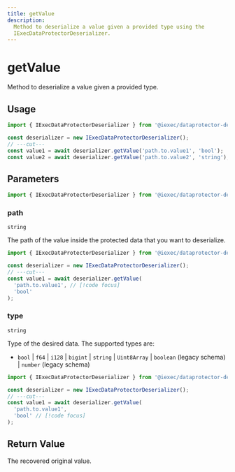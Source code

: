 ```yaml
---
title: getValue
description:
  Method to deserialize a value given a provided type using the
  IExecDataProtectorDeserializer.
---
```


# getValue

Method to deserialize a value given a provided type.

## Usage

```ts twoslash [NodeJS]
import { IExecDataProtectorDeserializer } from '@iexec/dataprotector-deserializer';

const deserializer = new IExecDataProtectorDeserializer();
// ---cut---
const value1 = await deserializer.getValue('path.to.value1', 'bool');
const value2 = await deserializer.getValue('path.to.value2', 'string');
```

## Parameters

```ts twoslash
import { IExecDataProtectorDeserializer } from '@iexec/dataprotector-deserializer';
```

### path

`string`

The path of the value inside the protected data that you want to deserialize.

```ts twoslash [NodeJS]
import { IExecDataProtectorDeserializer } from '@iexec/dataprotector-deserializer';

const deserializer = new IExecDataProtectorDeserializer();
// ---cut---
const value1 = await deserializer.getValue(
  'path.to.value1', // [!code focus]
  'bool'
);
```

### type

`string`

Type of the desired data. The supported types are:

- `bool` | `f64` | `i128` | `bigint` | `string` | `Uint8Array` | `boolean`
  (legacy schema) | `number` (legacy schema)

```ts twoslash [NodeJS]
import { IExecDataProtectorDeserializer } from '@iexec/dataprotector-deserializer';

const deserializer = new IExecDataProtectorDeserializer();
// ---cut---
const value1 = await deserializer.getValue(
  'path.to.value1',
  'bool' // [!code focus]
);
```

## Return Value

The recovered original value.
